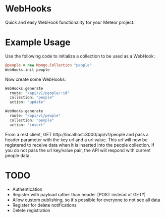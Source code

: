 WebHooks
===

Quick and easy WebHook functionality for your Meteor project.

# Example Usage

Use the following code to initialize a collection to be used as a WebHook:

  ````coffeescript
  @people = new Mongo.Collection "people"
  WebHooks.init people
  ````

Now create some WebHooks:

  ````coffeescript
  WebHooks.generate
    route: "/api/v1/people/:id"
    collection: "people"
    action: "update"

  WebHooks.generate
    route: "/api/v1/people"
    collection: "people"
    action: "insert"
  ````

From a rest client, GET http://localhost:3000/api/v1/people and pass a header
parameter with the key url and a url value.  This url will now be registered to
receive data when it is inserted into the people collection. If you do not pass
the url key/value pair, the API will respond with current people data.

# TODO

* Authentication
* Register with payload rather than header (POST instead of GET?)
* Allow custom publishing, so it's possible for everyone to not see all data
* Register for delete notifications
* Delete registration

